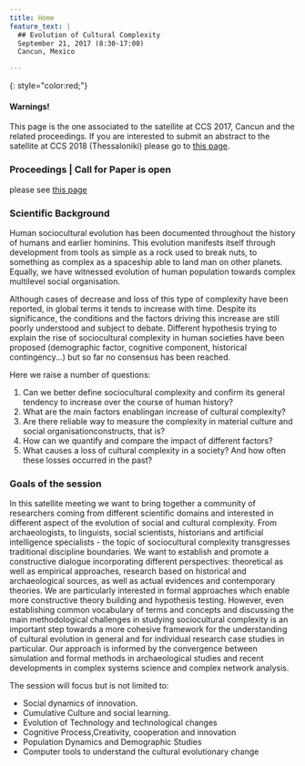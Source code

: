 ```yaml
---
title: Home 
feature_text: |
  ## Evolution of Cultural Complexity
  September 21, 2017 (8:30-17:00)
  Cancun, Mexico 

---
```


{: style="color:red;"}
#### Warnings!
This page is the one associated to the satellite at CCS 2017, Cancun and the related proceedings.
If you are interested to submit an abstract to the satellite at CCS 2018 (Thessaloniki) please go to [this page](https://ccs17.bsc.es).

### Proceedings | Call for Paper is open
please see [this page](proceedings)

### Scientific Background

Human sociocultural evolution has been documented throughout the history
of humans and earlier hominins. This evolution manifests itself through
development from tools as simple as a rock used to break nuts, to something as
complex as a spaceship able to land man on other planets. Equally, we
have witnessed evolution of human population towards complex multilevel
social organisation.

Although cases of decrease and loss of this type of complexity have
been reported, in global terms it tends to increase with time. Despite
its significance, the conditions and the factors driving this increase
are still poorly understood and subject to debate. Different hypothesis
trying to explain the rise of sociocultural complexity in human
societies have been proposed (demographic factor, cognitive component,
historical contingency...) but so far no consensus has been reached.

Here we raise a number of questions:

1.  Can we better define sociocultural complexity and confirm its
    general tendency to increase over the course of human history?
2.  What are the main factors enablingan increase of cultural
    complexity?
3.  Are there reliable way to measure the complexity in material culture
    and social organisationconstructs, that is?
4.  How can we quantify and compare the impact of different factors?
5.  What causes a loss of cultural complexity in a society? And how
    often these losses occurred in the past?

### Goals of the session

In this satellite meeting we want to bring together a community of
researchers coming from different scientific domains and interested in
different aspect of the evolution of social and cultural complexity.
From archaeologists, to linguists, social scientists, historians and
artificial intelligence specialists - the topic of sociocultural
complexity transgresses traditional discipline boundaries. We want to
establish and promote a constructive dialogue incorporating different
perspectives: theoretical as well as empirical approaches, research
based on historical and archaeological sources, as well as actual
evidences and contemporary theories. We are particularly interested in
formal approaches which enable more constructive theory building and
hypothesis testing. However, even establishing common vocabulary of
terms and concepts and discussing the main methodological challenges in
studying sociocultural complexity is an important step towards a more
cohesive framework for the understanding of cultural evolution in
general and for individual research case studies in particular. Our
approach is informed by the convergence between simulation and formal
methods in archaeological studies and recent developments in complex
systems science and complex network analysis.

The session will focus but is not limited to:
-   Social dynamics of innovation.
-   Cumulative Culture and social learning.
-   Evolution of Technology and technological changes
-   Cognitive Process,Creativity, cooperation and innovation
-   Population Dynamics and Demographic Studies
-   Computer tools to understand the cultural evolutionary change

